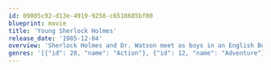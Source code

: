 ```yaml
---
id: 09005c92-d13e-4919-9258-c6518685bf00
blueprint: movie
title: 'Young Sherlock Holmes'
release_date: '1985-12-04'
overview: 'Sherlock Holmes and Dr. Watson meet as boys in an English Boarding school. Holmes is known for his deductive ability even as a youth, amazing his classmates with his abilities. When they discover a plot to murder a series of British business men by an Egyptian cult, they move to stop it.'
genres: '[{"id": 28, "name": "Action"}, {"id": 12, "name": "Adventure"}, {"id": 80, "name": "Crime"}, {"id": 18, "name": "Drama"}, {"id": 10751, "name": "Family"}, {"id": 9648, "name": "Mystery"}, {"id": 53, "name": "Thriller"}]'
---
```

